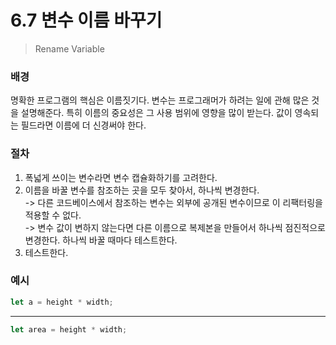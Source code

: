 # 6.7 변수 이름 바꾸기

> Rename Variable

### 배경

명확한 프로그램의 핵심은 이름짓기다. 변수는 프로그래머가 하려는 일에 관해 많은 것을 설명해준다.
특히 이름의 중요성은 그 사용 범위에 영향을 많이 받는다. 값이 영속되는 필드라면 이름에 더 신경써야 한다.

### 절차

1. 폭넓게 쓰이는 변수라면 변수 캡슐화하기를 고려한다.
2. 이름을 바꿀 변수를 참조하는 곳을 모두 찾아서, 하나씩 변경한다.  
   -> 다른 코드베이스에서 참조하는 변수는 외부에 공개된 변수이므로 이 리팩터링을 적용할 수 없다.  
   -> 변수 값이 변하지 않는다면 다른 이름으로 복제본을 만들어서 하나씩 점진적으로 변경한다. 하나씩 바꿀 때마다 테스트한다.
3. 테스트한다.

### 예시

```jsx
let a = height * width;
```

---

```jsx
let area = height * width;
```
